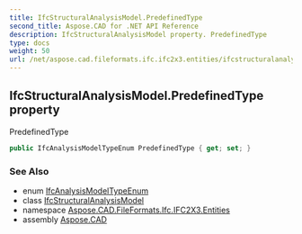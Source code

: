 ```yaml
---
title: IfcStructuralAnalysisModel.PredefinedType
second_title: Aspose.CAD for .NET API Reference
description: IfcStructuralAnalysisModel property. PredefinedType
type: docs
weight: 50
url: /net/aspose.cad.fileformats.ifc.ifc2x3.entities/ifcstructuralanalysismodel/predefinedtype/
---
```

## IfcStructuralAnalysisModel.PredefinedType property

PredefinedType

```csharp
public IfcAnalysisModelTypeEnum PredefinedType { get; set; }
```

### See Also

* enum [IfcAnalysisModelTypeEnum](../../../aspose.cad.fileformats.ifc.ifc2x3.types/ifcanalysismodeltypeenum/)
* class [IfcStructuralAnalysisModel](../)
* namespace [Aspose.CAD.FileFormats.Ifc.IFC2X3.Entities](../../ifcstructuralanalysismodel/)
* assembly [Aspose.CAD](../../../)


